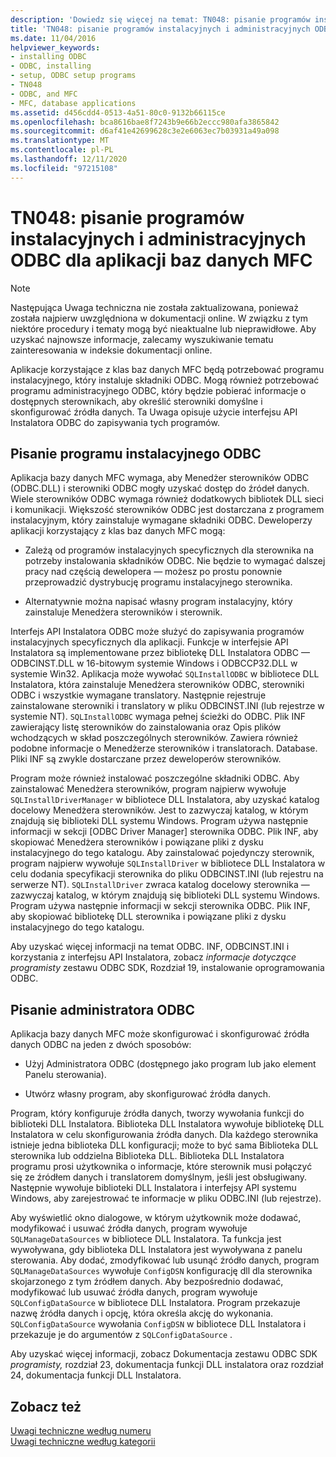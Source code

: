 ```yaml
---
description: 'Dowiedz się więcej na temat: TN048: pisanie programów instalacyjnych i administracyjnych ODBC dla aplikacji baz danych MFC'
title: 'TN048: pisanie programów instalacyjnych i administracyjnych ODBC dla aplikacji baz danych MFC'
ms.date: 11/04/2016
helpviewer_keywords:
- installing ODBC
- ODBC, installing
- setup, ODBC setup programs
- TN048
- ODBC, and MFC
- MFC, database applications
ms.assetid: d456cdd4-0513-4a51-80c0-9132b66115ce
ms.openlocfilehash: bca8616bae8f7243b9e66b2eccc980afa3865842
ms.sourcegitcommit: d6af41e42699628c3e2e6063ec7b03931a49a098
ms.translationtype: MT
ms.contentlocale: pl-PL
ms.lasthandoff: 12/11/2020
ms.locfileid: "97215108"
---
```

# <a name="tn048-writing-odbc-setup-and-administration-programs-for-mfc-database-applications"></a>TN048: pisanie programów instalacyjnych i administracyjnych ODBC dla aplikacji baz danych MFC

> [!NOTE]
> Następująca Uwaga techniczna nie została zaktualizowana, ponieważ została najpierw uwzględniona w dokumentacji online. W związku z tym niektóre procedury i tematy mogą być nieaktualne lub nieprawidłowe. Aby uzyskać najnowsze informacje, zalecamy wyszukiwanie tematu zainteresowania w indeksie dokumentacji online.

Aplikacje korzystające z klas baz danych MFC będą potrzebować programu instalacyjnego, który instaluje składniki ODBC. Mogą również potrzebować programu administracyjnego ODBC, który będzie pobierać informacje o dostępnych sterownikach, aby określić sterowniki domyślne i skonfigurować źródła danych. Ta Uwaga opisuje użycie interfejsu API Instalatora ODBC do zapisywania tych programów.

## <a name="writing-an-odbc-setup-program"></a><a name="_mfcnotes_writing_an_odbc_setup_program"></a> Pisanie programu instalacyjnego ODBC

Aplikacja bazy danych MFC wymaga, aby Menedżer sterowników ODBC (ODBC.DLL) i sterowniki ODBC mogły uzyskać dostęp do źródeł danych. Wiele sterowników ODBC wymaga również dodatkowych bibliotek DLL sieci i komunikacji. Większość sterowników ODBC jest dostarczana z programem instalacyjnym, który zainstaluje wymagane składniki ODBC. Deweloperzy aplikacji korzystający z klas baz danych MFC mogą:

- Zależą od programów instalacyjnych specyficznych dla sterownika na potrzeby instalowania składników ODBC. Nie będzie to wymagać dalszej pracy nad częścią dewelopera — możesz po prostu ponownie przeprowadzić dystrybucję programu instalacyjnego sterownika.

- Alternatywnie można napisać własny program instalacyjny, który zainstaluje Menedżera sterowników i sterownik.

Interfejs API Instalatora ODBC może służyć do zapisywania programów instalacyjnych specyficznych dla aplikacji. Funkcje w interfejsie API Instalatora są implementowane przez bibliotekę DLL Instalatora ODBC — ODBCINST.DLL w 16-bitowym systemie Windows i ODBCCP32.DLL w systemie Win32. Aplikacja może wywołać `SQLInstallODBC` w bibliotece DLL Instalatora, która zainstaluje Menedżera sterowników ODBC, sterowniki ODBC i wszystkie wymagane translatory. Następnie rejestruje zainstalowane sterowniki i translatory w pliku ODBCINST.INI (lub rejestrze w systemie NT). `SQLInstallODBC` wymaga pełnej ścieżki do ODBC. Plik INF zawierający listę sterowników do zainstalowania oraz Opis plików wchodzących w skład poszczególnych sterowników. Zawiera również podobne informacje o Menedżerze sterowników i translatorach. Database. Pliki INF są zwykle dostarczane przez deweloperów sterowników.

Program może również instalować poszczególne składniki ODBC. Aby zainstalować Menedżera sterowników, program najpierw wywołuje `SQLInstallDriverManager` w bibliotece DLL Instalatora, aby uzyskać katalog docelowy Menedżera sterowników. Jest to zazwyczaj katalog, w którym znajdują się biblioteki DLL systemu Windows. Program używa następnie informacji w sekcji [ODBC Driver Manager] sterownika ODBC. Plik INF, aby skopiować Menedżera sterowników i powiązane pliki z dysku instalacyjnego do tego katalogu. Aby zainstalować pojedynczy sterownik, program najpierw wywołuje `SQLInstallDriver` w bibliotece DLL Instalatora w celu dodania specyfikacji sterownika do pliku ODBCINST.INI (lub rejestru na serwerze NT). `SQLInstallDriver` zwraca katalog docelowy sterownika — zazwyczaj katalog, w którym znajdują się biblioteki DLL systemu Windows. Program używa następnie informacji w sekcji sterownika ODBC. Plik INF, aby skopiować bibliotekę DLL sterownika i powiązane pliki z dysku instalacyjnego do tego katalogu.

Aby uzyskać więcej informacji na temat ODBC. INF, ODBCINST.INI i korzystania z interfejsu API Instalatora, zobacz *informacje dotyczące programisty* zestawu ODBC SDK, Rozdział 19, instalowanie oprogramowania ODBC.

## <a name="writing-an-odbc-administrator"></a><a name="_mfcnotes_writing_an_odbc_administrator"></a> Pisanie administratora ODBC

Aplikacja bazy danych MFC może skonfigurować i skonfigurować źródła danych ODBC na jeden z dwóch sposobów:

- Użyj Administratora ODBC (dostępnego jako program lub jako element Panelu sterowania).

- Utwórz własny program, aby skonfigurować źródła danych.

Program, który konfiguruje źródła danych, tworzy wywołania funkcji do biblioteki DLL Instalatora. Biblioteka DLL Instalatora wywołuje bibliotekę DLL Instalatora w celu skonfigurowania źródła danych. Dla każdego sterownika istnieje jedna biblioteka DLL konfiguracji; może to być sama Biblioteka DLL sterownika lub oddzielna Biblioteka DLL. Biblioteka DLL Instalatora programu prosi użytkownika o informacje, które sterownik musi połączyć się ze źródłem danych i translatorem domyślnym, jeśli jest obsługiwany. Następnie wywołuje biblioteki DLL Instalatora i interfejsy API systemu Windows, aby zarejestrować te informacje w pliku ODBC.INI (lub rejestrze).

Aby wyświetlić okno dialogowe, w którym użytkownik może dodawać, modyfikować i usuwać źródła danych, program wywołuje `SQLManageDataSources` w bibliotece DLL Instalatora. Ta funkcja jest wywoływana, gdy biblioteka DLL Instalatora jest wywoływana z panelu sterowania. Aby dodać, zmodyfikować lub usunąć źródło danych, program `SQLManageDataSources` wywołuje `ConfigDSN` konfigurację dll dla sterownika skojarzonego z tym źródłem danych. Aby bezpośrednio dodawać, modyfikować lub usuwać źródła danych, program wywołuje `SQLConfigDataSource` w bibliotece DLL Instalatora. Program przekazuje nazwę źródła danych i opcję, która określa akcję do wykonania. `SQLConfigDataSource` wywołania `ConfigDSN` w bibliotece DLL Instalatora i przekazuje je do argumentów z `SQLConfigDataSource` .

Aby uzyskać więcej informacji, zobacz Dokumentacja zestawu ODBC SDK *programisty,* rozdział 23, dokumentacja funkcji DLL instalatora oraz rozdział 24, dokumentacja funkcji DLL Instalatora.

## <a name="see-also"></a>Zobacz też

[Uwagi techniczne według numeru](../mfc/technical-notes-by-number.md)<br/>
[Uwagi techniczne według kategorii](../mfc/technical-notes-by-category.md)

